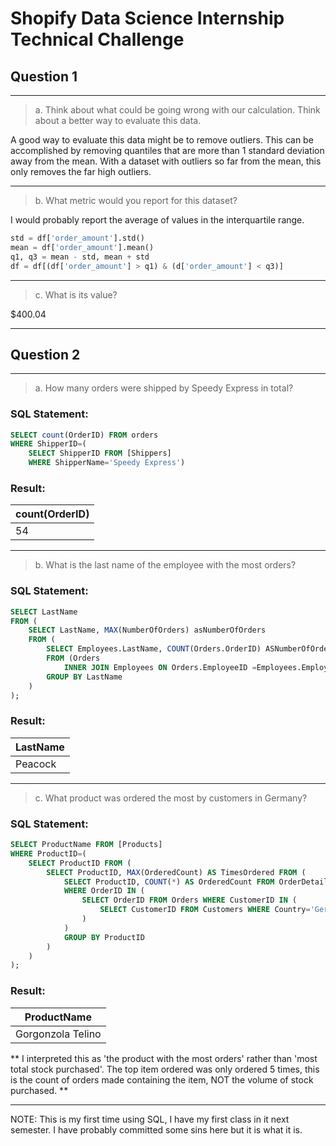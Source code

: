 # Shopify Data Science Internship Technical Challenge

## Question 1
---

> a. Think about what could be going wrong with our calculation. Think about a better way to evaluate this data.

A good way to evaluate this data might be to remove outliers. This can be accomplished by removing quantiles that are more than 1 standard deviation away from the mean. With a dataset with outliers so far from the mean, this only removes the far high outliers. 

---

> b. What metric would you report for this dataset?

I would probably report the average of values in the interquartile range.

```py
std = df['order_amount'].std()
mean = df['order_amount'].mean()
q1, q3 = mean - std, mean + std
df = df[(df['order_amount'] > q1) & (d['order_amount'] < q3)]
```

---

> c. What is its value?

$400.04

--- 

## Question 2

---

> a. How many orders were shipped by Speedy Express in total?

### SQL Statement:
```sql
SELECT count(OrderID) FROM orders 
WHERE ShipperID=(
    SELECT ShipperID FROM [Shippers] 
    WHERE ShipperName='Speedy Express')
```

### Result:
| count(OrderID) |
| --- |
| 54 |

 ---

> b. What is the last name of the employee with the most orders?

### SQL Statement:
```sql
SELECT LastName 
FROM (
    SELECT LastName, MAX(NumberOfOrders) asNumberOfOrders
    FROM (
        SELECT Employees.LastName, COUNT(Orders.OrderID) ASNumberOfOrders
        FROM (Orders
            INNER JOIN Employees ON Orders.EmployeeID =Employees.EmployeeID)
        GROUP BY LastName
    )
);
```

### Result:
| LastName | 
| -------- | 
Peacock | 

---

> c. What product was ordered the most by customers in Germany?
    
### SQL Statement:
```sql
SELECT ProductName FROM [Products]
WHERE ProductID=(
    SELECT ProductID FROM (
        SELECT ProductID, MAX(OrderedCount) AS TimesOrdered FROM (
            SELECT ProductID, COUNT(*) AS OrderedCount FROM OrderDetails
            WHERE OrderID IN ( 
                SELECT OrderID FROM Orders WHERE CustomerID IN (
                    SELECT CustomerID FROM Customers WHERE Country='Germany'
                )
            )
            GROUP BY ProductID
        )
    )
);
```

### Result:

| ProductName |
| ----------- |
| Gorgonzola Telino |

** I interpreted this as 'the product with the most orders' rather than 'most total stock purchased'. The top item ordered was only ordered 5 times, this is the count of orders made containing the item, NOT the volume of stock purchased. **

-----------------------------------------------

NOTE: This is my first time using SQL, I have my first class in it next semester. I have probably committed some sins here but it is what it is. 
